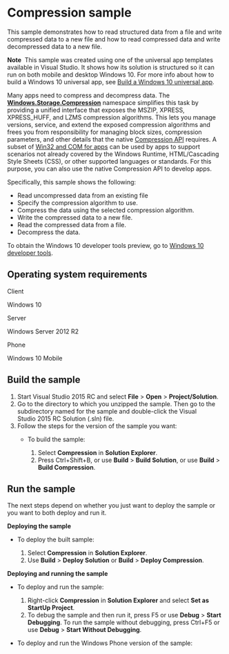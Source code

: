 Compression sample
==================

This sample demonstrates how to read structured data from a file and write compressed data to a new file and how to read compressed data and write decompressed data to a new file.

**Note**  This sample was created using one of the universal app templates available in Visual Studio. It shows how its solution is structured so it can run on both mobile and desktop Windows 10. For more info about how to build a Windows 10 universal app, see [Build a Windows 10 universal app](http://msdn.microsoft.com/library/windows/apps/dn609832).

Many apps need to compress and decompress data. The [**Windows.Storage.Compression**](http://msdn.microsoft.com/library/windows/apps/br207698) namespace simplifies this task by providing a unified interface that exposes the MSZIP, XPRESS, XPRESS\_HUFF, and LZMS compression algorithms. This lets you manage versions, service, and extend the exposed compression algorithms and frees you from responsibility for managing block sizes, compression parameters, and other details that the native [Compression API](http://msdn.microsoft.com/library/windows/apps/hh437596) requires. A subset of [Win32 and COM for apps](http://go.microsoft.com/fwlink/p/?linkid=246262) can be used by apps to support scenarios not already covered by the Windows Runtime, HTML/Cascading Style Sheets (CSS), or other supported languages or standards. For this purpose, you can also use the native Compression API to develop apps.

Specifically, this sample shows the following:

-   Read uncompressed data from an existing file
-   Specify the compression algorithm to use.
-   Compress the data using the selected compression algorithm.
-   Write the compressed data to a new file.
-   Read the compressed data from a file.
-   Decompress the data.

To obtain the Windows 10 developer tools preview, go to [Windows 10 developer tools](https://dev.windows.com/en-us/downloads/windows-10-developer-tools).

Operating system requirements
-----------------------------

Client

Windows 10

Server

Windows Server 2012 R2

Phone

Windows 10 Mobile

Build the sample
----------------

1.  Start Visual Studio 2015 RC and select **File** \> **Open** \> **Project/Solution**.
2.  Go to the directory to which you unzipped the sample. Then go to the subdirectory named for the sample and double-click the Visual Studio 2015 RC Solution (.sln) file.
3.  Follow the steps for the version of the sample you want:
    -   To build the sample:

        1.  Select **Compression** in **Solution Explorer**.
        2.  Press Ctrl+Shift+B, or use **Build** \> **Build Solution**, or use **Build** \> **Build Compression**.

Run the sample
--------------

The next steps depend on whether you just want to deploy the sample or you want to both deploy and run it.

**Deploying the sample**

-   To deploy the built sample:

    1.  Select **Compression** in **Solution Explorer**.
    2.  Use **Build** \> **Deploy Solution** or **Build** \> **Deploy Compression**.

**Deploying and running the sample**

-   To deploy and run the sample:

    1.  Right-click **Compression** in **Solution Explorer** and select **Set as StartUp Project**.
    2.  To debug the sample and then run it, press F5 or use **Debug** \> **Start Debugging**. To run the sample without debugging, press Ctrl+F5 or use **Debug** \> **Start Without Debugging**.
-   To deploy and run the Windows Phone version of the sample:

